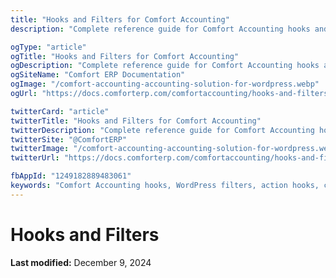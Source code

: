 ```yaml
---
title: "Hooks and Filters for Comfort Accounting"
description: "Complete reference guide for Comfort Accounting hooks and filters. Learn how to extend and customize functionality using action hooks and filter hooks with practical code examples."

ogType: "article"
ogTitle: "Hooks and Filters for Comfort Accounting"
ogDescription: "Complete reference guide for Comfort Accounting hooks and filters. Learn how to extend and customize functionality using action hooks and filter hooks with practical code examples."
ogSiteName: "Comfort ERP Documentation"
ogImage: "/comfort-accounting-accounting-solution-for-wordpress.webp"
ogUrl: "https://docs.comforterp.com/comfortaccounting/hooks-and-filters"

twitterCard: "article"
twitterTitle: "Hooks and Filters for Comfort Accounting"
twitterDescription: "Complete reference guide for Comfort Accounting hooks and filters. Learn how to extend and customize functionality using action hooks and filter hooks with practical code examples."
twitterSite: "@ComfortERP"
twitterImage: "/comfort-accounting-accounting-solution-for-wordpress.webp"
twitterUrl: "https://docs.comforterp.com/comfortaccounting/hooks-and-filters"

fbAppId: "1249182889483061"
keywords: "Comfort Accounting hooks, WordPress filters, action hooks, custom functions, plugin customization, ERP development, code snippets, extend functionality, developer guide, filter hooks"
---
```


# Hooks and Filters

**Last modified:** December 9, 2024